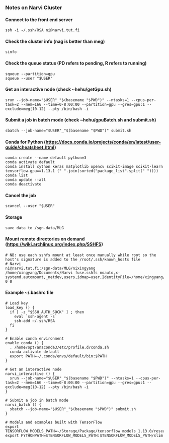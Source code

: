 ### Notes on Narvi Cluster

#### Connect to the front end server
```plaintext
ssh -i ~/.ssh/RSA ni@narvi.tut.fi
```

#### Check the cluster info (nag is better than meg)
```plaintext
sinfo
```

#### Check the queue status (PD refers to pending, R refers to running)
```plaintext
squeue --partition=gpu
squeue --user "$USER"
```

#### Get an interactive node (check ~hehu/getGpu.sh)
```plaintext
srun --job-name="$USER"_"$(basename "$PWD")" --ntasks=1 --cpus-per-task=2 --mem=16G --time=0-8:00:00 --partition=gpu --gres=gpu:1 --exclude=meg[10-12] --pty /bin/bash -i
```

#### Submit a job in batch mode (check ~hehu/gpuBatch.sh and submit.sh)
```plaintext
sbatch --job-name="$USER"_"$(basename "$PWD")" submit.sh
```

#### Conda for Python (https://docs.conda.io/projects/conda/en/latest/user-guide/cheatsheet.html)
```plaintext
conda create --name default python=3
conda activate default
conda install cython keras matplotlib opencv scikit-image scikit-learn tensorflow-gpu==1.13.1 (" ".join(sorted("package_list".split(" "))))
conda list
conda update --all
conda deactivate
```

#### Cancel the job
```plaintext
scancel --user "$USER"
```

#### Storage
```plaintext
save data to /sgn-data/MLG
```

#### Mount remote directories on demand (https://wiki.archlinux.org/index.php/SSHFS)
```plaintext
# NB: use each sshfs mount at least once manually while root so the host's signature is added to the /root/.ssh/known_hosts file
# Narvi
ni@narvi.tut.fi:/sgn-data/MLG/nixingyang /home/xingyang/Documents/Narvi fuse.sshfs noauto,x-systemd.automount,_netdev,users,idmap=user,IdentityFile=/home/xingyang/.ssh/RSA,allow_other,reconnect,follow_symlinks 0 0
```

#### Example ~/.bashrc file
```plaintext
# Load key
load_key () {
  if [ -z "$SSH_AUTH_SOCK" ] ; then
    eval `ssh-agent -s`
    ssh-add ~/.ssh/RSA
  fi
}

# Enable conda environment
enable_conda () {
  . /home/opt/anaconda3/etc/profile.d/conda.sh
  conda activate default
  export PATH=~/.conda/envs/default/bin:$PATH
}

# Get an interactive node
narvi_interactive () {
  srun --job-name="$USER"_"$(basename "$PWD")" --ntasks=1 --cpus-per-task=2 --mem=16G --time=0-8:00:00 --partition=gpu --gres=gpu:1 --exclude=meg[10-12] --pty /bin/bash -i
}

# Submit a job in batch mode
narvi_batch () {
  sbatch --job-name="$USER"_"$(basename "$PWD")" submit.sh
}

# Models and examples built with TensorFlow
export TENSORFLOW_MODELS_PATH=~/Storage/Package/tensorflow_models_1.13.0/research
export PYTHONPATH=$TENSORFLOW_MODELS_PATH:$TENSORFLOW_MODELS_PATH/slim
```
